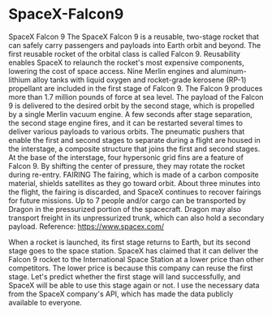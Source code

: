 # SpaceX-Falcon9
SpaceX Falcon 9 
The SpaceX Falcon 9 is a reusable, two-stage rocket that can safely carry passengers and payloads into Earth orbit and beyond. The first reusable rocket of the orbital class is called Falcon 9. Reusability enables SpaceX to relaunch the rocket's most expensive components, lowering the cost of space access.
Nine Merlin engines and aluminum-lithium alloy tanks with liquid oxygen and rocket-grade kerosene (RP-1) propellant are included in the first stage of Falcon 9. The Falcon 9 produces more than 1.7 million pounds of force at sea level.
The payload of the Falcon 9 is delivered to the desired orbit by the second stage, which is propelled by a single Merlin vacuum engine. A few seconds after stage separation, the second stage engine fires, and it can be restarted several times to deliver various payloads to various orbits.
The pneumatic pushers that enable the first and second stages to separate during a flight are housed in the interstage, a composite structure that joins the first and second stages.
At the base of the interstage, four hypersonic grid fins are a feature of Falcon 9. By shifting the center of pressure, they may rotate the rocket during re-entry.
FAIRING The fairing, which is made of a carbon composite material, shields satellites as they go toward orbit. About three minutes into the flight, the fairing is discarded, and SpaceX continues to recover fairings for future missions.
Up to 7 people and/or cargo can be transported by Dragon in the pressurized portion of the spacecraft. Dragon may also transport freight in its unpressurized trunk, which can also hold a secondary payload.
Reference: https://www.spacex.com/

When a rocket is launched, its first stage returns to Earth, but its second stage goes to the space station. SpaceX has claimed that it can deliver the Falcon 9 rocket to the International Space Station at a lower price than other competitors. The lower price is because this company can reuse the first stage. 
Let's predict whether the first stage will land successfully, and SpaceX will be able to use this stage again or not.  I use the necessary data from the SpaceX company's API, which has made the data publicly available to everyone.
